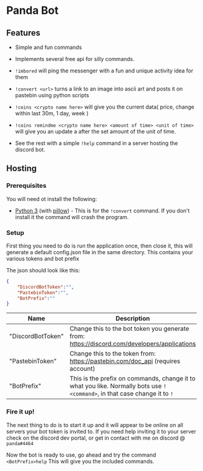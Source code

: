 
# Panda Bot

## Features
- Simple and fun commands

- Implements several free api for silly commands.

- `!imbored` will ping the messenger with a fun and unique activity idea for them

- `!convert <url>` turns a link to an image into ascii art and posts it on pastebin using python scripts

- `!coins <crypto name here>` will give you the current data( price, change within last 30m, 1 day, week )

- `!coins remindme <crypto name here> <amount of time> <unit of time>` will give you an update a after the set amount of the unit of time.

- See the rest with a simple `!help` command in a server hosting the discord bot.

## Hosting
### Prerequisites
You will need ot install the following:
- [Python 3](https://www.python.org/downloads/) (with [pillow](https://pillow.readthedocs.io/en/stable/installation.html#basic-installation)) - This is for the `!convert` command. If you don't install it the command will crash the program.


### Setup
First thing you need to do is run the application once, then close it, this will generate a default config.json file in the same directory. This contains your various tokens and bot prefix

The json should look like this:
```json
{
    "DiscordBotToken":"",
    "PastebinToken":"",
    "BotPrefix":""
}
```

| Name | Description |
|-|-|
| "DiscordBotToken" | Change this to the bot token you generate from: https://discord.com/developers/applications |
| "PastebinToken" | Change this to the token from: https://pastebin.com/doc_api (requires account)|
| "BotPrefix" | This is the prefix on commands, change it to what you like. Normally bots use `!<command>`, in that case change it to `!` |

### Fire it up!
The next thing to do is to start it up and it will appear to be online on all servers your bot token is invited to. If you need help inviting it to your server check on the discord dev portal, or get in contact with me on discord @ `panda#4464`

Now the bot is ready to use, go ahead and try the command `<BotPrefix>help`
This will give you the included commands. 